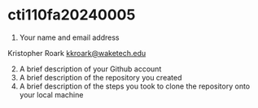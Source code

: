 # cti110fa20240005

1.	Your name and email address

Kristopher Roark
kkroark@waketech.edu


2.	A brief description of your Github account
3.	A brief description of the repository you created
4.	A brief description of the steps you took to clone the repository onto your local machine

